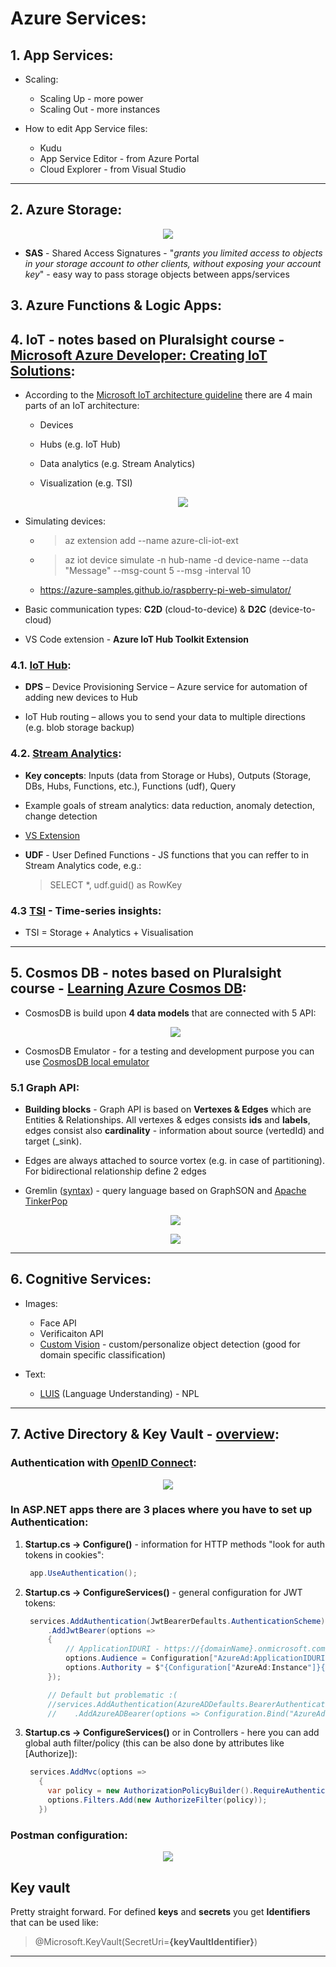 # Azure Services:

## 1. App Services:

- Scaling:

  - Scaling Up - more power
  - Scaling Out - more instances

- How to edit App Service files:

  - Kudu
  - App Service Editor - from Azure Portal
  - Cloud Explorer - from Visual Studio

---

## 2. Azure Storage:

<p align="center"><img src="../assets/storage.PNG"></p>

- **SAS** - Shared Access Signatures - "_grants you limited access to objects in your storage account to other clients, without exposing your account key_" - easy way to pass storage objects between apps/services

## 3. Azure Functions & Logic Apps:

## 4. IoT - notes based on Pluralsight course - [Microsoft Azure Developer: Creating IoT Solutions](https://app.pluralsight.com/library/courses/microsoft-azure-iot-solutions-creating/table-of-contents):

- According to the [Microsoft IoT architecture guideline](http://aka.ms/iotrefarchitecture) there are 4 main parts of an IoT architecture:

  - Devices
  - Hubs (e.g. IoT Hub)
  - Data analytics (e.g. Stream Analytics)
  - Visualization (e.g. TSI)

    <p align="center"><img src="../assets/iot_architecture.PNG"></p>

- Simulating devices:

  - > az extension add --name azure-cli-iot-ext
  - > az iot device simulate -n hub-name -d device-name --data "Message" --msg-count 5 --msg -interval 10
  - https://azure-samples.github.io/raspberry-pi-web-simulator/

- Basic communication types: **C2D** (cloud-to-device) & **D2C** (device-to-cloud)

- VS Code extension - **Azure IoT Hub Toolkit Extension**

### 4.1. [IoT Hub](https://docs.microsoft.com/en-us/azure/iot-hub/):

- **DPS** – Device Provisioning Service – Azure service for automation of adding new devices to Hub

- IoT Hub routing – allows you to send your data to multiple directions (e.g. blob storage backup)

### 4.2. [Stream Analytics](https://docs.microsoft.com/en-us/azure/stream-analytics/):

- **Key concepts**: Inputs (data from Storage or Hubs), Outputs (Storage, DBs, Hubs, Functions, etc.), Functions (udf), Query

- Example goals of stream analytics: data reduction, anomaly detection, change detection

- [VS Extension](https://marketplace.visualstudio.com/items?itemName=ADLTools.AzureDataLakeandStreamAnalyticsTools)

- **UDF** - User Defined Functions - JS functions that you can reffer to in Stream Analytics code, e.g.:
  > SELECT \*, udf.guid() as RowKey

### 4.3 [TSI](https://docs.microsoft.com/en-us/azure/time-series-insights/) - Time-series insights:

- TSI = Storage + Analytics + Visualisation

---

## 5. Cosmos DB - notes based on Pluralsight course - [Learning Azure Cosmos DB](https://app.pluralsight.com/library/courses/azure-cosmos-db/table-of-contents):

- CosmosDB is build upon **4 data models** that are connected with 5 API:

    <p align="center"><img src="../assets/cosmos_apis_and_datamodels.PNG"></p>

- CosmosDB Emulator - for a testing and development purpose you can use [CosmosDB local emulator](aka.ms/cosmosdb-emulator)

### 5.1 Graph API:

- **Building blocks** - Graph API is based on **Vertexes & Edges** which are Entities & Relationships. All vertexes & edges consists **ids** and **labels**, edges consist also **cardinality** - information about source (vertedId) and target (\_sink).

- Edges are always attached to source vortex (e.g. in case of partitioning). For bidirectional relationship define 2 edges

- Gremlin ([syntax](https://docs.microsoft.com/en-us/azure/cosmos-db/gremlin-support#gremlin-steps)) - query language based on GraphSON and [Apache TinkerPop](http://tinkerpop.apache.org/)
    <p align="center"><img src="../assets/cosmos_gremlin.PNG"></p>
    <p align="center"><img src="../assets/cosmos_json.png"></p>

---

## 6. Cognitive Services:

- Images:

  - Face API
  - Verificaiton API
  - [Custom Vision](https://www.customvision.ai/) - custom/personalize object detection (good for domain specific classification)

- Text:
  - [LUIS](https://www.luis.ai/home) (Language Understanding) - NPL

---

## 7. Active Directory & Key Vault - [overview](https://developer.okta.com/blog/2018/03/23/token-authentication-aspnetcore-complete-guide#validate-tokens-in-aspnet-core):

### Authentication with [OpenID Connect](https://connect2id.com/learn/openid-connect):

<p align="center"><img src="../assets/authFlow.PNG"></p>

### In ASP.NET apps there are 3 places where you have to set up Authentication:

1. **Startup.cs -> Configure()** - information for HTTP methods "look for auth tokens in cookies":

   ```csharp
    app.UseAuthentication();
   ```

2. **Startup.cs -> ConfigureServices()** - general configuration for JWT tokens:

   ```csharp
    services.AddAuthentication(JwtBearerDefaults.AuthenticationScheme)
        .AddJwtBearer(options =>
        {
            // ApplicationIDURI - https://{domainName}.onmicrosoft.com/{appName}
            options.Audience = Configuration["AzureAd:ApplicationIDURI"];
            options.Authority = $"{Configuration["AzureAd:Instance"]}{Configuration["AzureAd:TenantId"]}"
        });

        // Default but problematic :(
        //services.AddAuthentication(AzureADDefaults.BearerAuthenticationScheme)
        //    .AddAzureADBearer(options => Configuration.Bind("AzureAd", options));
   ```

3. **Startup.cs -> ConfigureServices()** or in Controllers - here you can add global auth filter/policy (this can be also done by attributes like [Authorize]):
   ```csharp
    services.AddMvc(options =>
      {
        var policy = new AuthorizationPolicyBuilder().RequireAuthenticatedUser().Build();
        options.Filters.Add(new AuthorizeFilter(policy));
      })
   ```

### Postman configuration:

<p align="center"><img src="../assets/postmanToken.PNG"></p>

## **Key vault**

Pretty straight forward. For defined **keys** and **secrets** you get **Identifiers** that can be used like:

> @Microsoft.KeyVault(SecretUri=**{keyVaultIdentifier}**)

---
